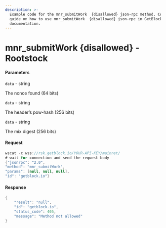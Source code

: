 ```yaml
---
description: >-
  Example code for the mnr_submitWork  {disallowed} json-rpc method. Сomplete
  guide on how to use mnr_submitWork  {disallowed} json-rpc in GetBlock.io Web3
  documentation.
---
```


# mnr\_submitWork {disallowed} - Rootstock

#### Parameters

`data` - string

The nonce found (64 bits)

`data` - string

The header’s pow-hash (256 bits)

`data` - string

The mix digest (256 bits)

#### Request

```java
wscat -c wss://rsk.getblock.io/YOUR-API-KEY/mainnet/ 
# wait for connection and send the request body 
{"jsonrpc": "2.0",
"method": "mnr_submitWork",
"params": [null, null, null],
"id": "getblock.io"}
```

#### Response

```java
{
    "result": "null",
    "id": "getblock.io",
    "status_code": 405,
    "message": "Method not allowed"
}
```
